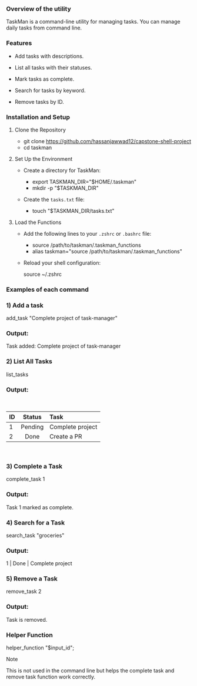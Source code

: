 ### Overview of the utility
TaskMan is a command-line utility for managing tasks. You can manage daily tasks from command line.

### Features
* Add tasks with descriptions.

* List all tasks with their statuses.

* Mark tasks as complete.

* Search for tasks by keyword.

* Remove tasks by ID.

### Installation and Setup

1. Clone the Repository
   * git clone https://github.com/hassanjawwad12/capstone-shell-project
   * cd taskman

2. Set Up the Environment
   - Create a directory for TaskMan:
     * export TASKMAN_DIR="$HOME/.taskman"
     * mkdir -p "$TASKMAN_DIR"

   - Create the `tasks.txt` file:
     * touch "$TASKMAN_DIR/tasks.txt"
  

3. Load the Functions
   - Add the following lines to your `.zshrc` or `.bashrc` file:
     
     * source /path/to/taskman/.taskman_functions
     * alias taskman="source /path/to/taskman/.taskman_functions"

   - Reload your shell configuration:
    
     source ~/.zshrc
### Examples of each command 
<h3>1) Add a task</h3>
 add_task "Complete project of task-manager"
<h3>Output:</h3> 
Task added: Complete project of task-manager
</br>
<h3>2) List All Tasks</h3>
list_tasks
<h3>Output:</h3>
</br>

| ID   | Status  | Task  |
| ---- |:-------:| :-----|
| 1    | Pending | Complete project |
| 2    | Done    | Create a PR |

</br>  

<h3>3) Complete a Task</h3> 
complete_task 1
<h3>Output:</h3>
Task 1 marked as complete.

<h3>4) Search for a Task</h3>
search_task "groceries"

<h3>Output:</h3>
1   | Done    | Complete project
<h3>5) Remove a Task</h3>
remove_task 2
<h3>Output:</h3>
Task is removed.

<h3>Helper Function</h3>
helper_function "$input_id";

> [!NOTE]
> This is not used in the command line but helps the complete task and remove task function work correctly.
     
